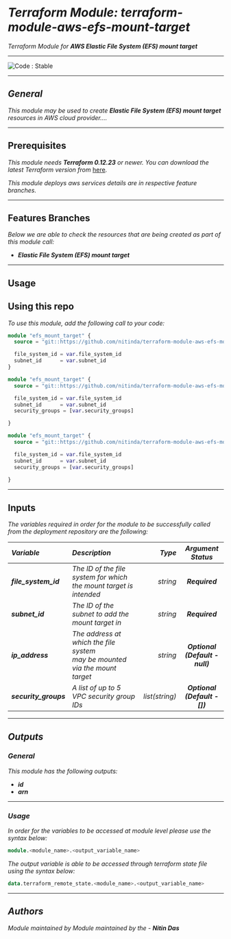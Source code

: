 # _Terraform Module: terraform-module-aws-efs-mount-target_
_Terraform Module for_ **_AWS Elastic File System (EFS) mount target_**


<!--BEGIN STABILITY BANNER-->
---

![_Code : Stable_](https://img.shields.io/badge/Code-Stable-brightgreen?style=for-the-badge&logo=github)

>

---
<!--END STABILITY BANNER-->


## _General_

_This module may be used to create_ **_Elastic File System (EFS) mount target_** _resources in AWS cloud provider...._

---


## Prerequisites

_This module needs_ **_Terraform 0.12.23_** _or newer._
_You can download the latest Terraform version from_ [here](https://www.terraform.io/downloads.html).

_This module deploys aws services details are in respective feature branches._


---

## Features Branches

_Below we are able to check the resources that are being created as part of this module call:_

* **_Elastic File System (EFS) mount target_**


---


## Usage

## Using this repo

_To use this module, add the following call to your code:_

```tf
module "efs_mount_target" {
  source = "git::https://github.com/nitinda/terraform-module-aws-efs-mount-target.git?ref=master"

  file_system_id = var.file_system_id
  subnet_id      = var.subnet_id
}
```

```tf
module "efs_mount_target" {
  source = "git::https://github.com/nitinda/terraform-module-aws-efs-mount-target.git?ref=master"

  file_system_id = var.file_system_id
  subnet_id      = var.subnet_id
  security_groups = [var.security_groups]

}
```

```tf
module "efs_mount_target" {
  source = "git::https://github.com/nitinda/terraform-module-aws-efs-mount-target.git?ref=master"

  file_system_id = var.file_system_id
  subnet_id      = var.subnet_id
  security_groups = [var.security_groups]
  
}
```

---

## Inputs

_The variables required in order for the module to be successfully called from the deployment repository are the following:_


|**_Variable_** | **_Description_** | **_Type_** | **_Argument Status_** |
|:----|:----|-----:|:---:|
| **_file\_system\_id_** | _The ID of the file system for which the mount target is intended_ | _string_ | **_Required_** |
| **_subnet\_id_** | _The ID of the subnet to add the mount target in_ | _string_ | **_Required_** |
| **_ip\_address_** | _The address at which the file system <br/> may be mounted via the mount target_ | _string_ |  **_Optional <br/> (Default - null)_** |
| **_security\_groups_** | _A list of up to 5 VPC security group IDs_ | _list(string)_ |  **_Optional <br/> (Default - [])_** |


---


## _Outputs_

### _General_

_This module has the following outputs:_

* **_id_**
* **_arn_**

---

### _Usage_

_In order for the variables to be accessed at module level please use the syntax below:_

```tf
module.<module_name>.<output_variable_name>
```


_The output variable is able to be accessed through terraform state file using the syntax below:_

```tf
data.terraform_remote_state.<module_name>.<output_variable_name>
```

---


## _Authors_

_Module maintained by Module maintained by the -_ **_Nitin Das_**
